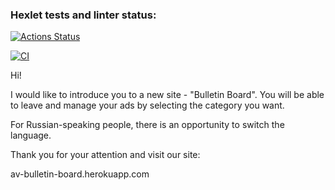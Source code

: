### Hexlet tests and linter status:
[![Actions Status](https://github.com/MehPNZ/rails-project-lvl3/workflows/hexlet-check/badge.svg)](https://github.com/MehPNZ/rails-project-lvl3/actions)

[![CI](https://github.com/MehPNZ/rails-project-lvl3/actions/workflows/makefile.yml/badge.svg)](https://github.com/MehPNZ/rails-project-lvl3/actions/workflows/makefile.yml)

Hi!

I would like to introduce you to a new site - "Bulletin Board". You will be able to leave and manage your ads by selecting the category you want.

For Russian-speaking people, there is an opportunity to switch the language.

Thank you for your attention and visit our site:

av-bulletin-board.herokuapp.com